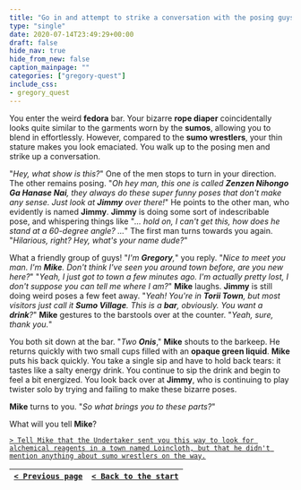 ```yaml
---
title: "Go in and attempt to strike a conversation with the posing guys in the hopes that they can tell me what's going on."
type: "single"
date: 2020-07-14T23:49:29+00:00
draft: false
hide_nav: true
hide_from_new: false
caption_mainpage: ""
categories: ["gregory-quest"]
include_css:
- gregory_quest
---
```


You enter the weird **fedora** bar. Your bizarre **rope diaper** coincidentally looks quite similar to the garments worn by the **sumos**, allowing you to blend in effortlessly. However, compared to the **sumo wrestlers**, your thin stature makes you look emaciated. You walk up to the posing men and strike up a conversation.

"*Hey, what show is this?*" One of the men stops to turn in your direction. The other remains posing. "*Oh hey man, this one is called **Zenzen Nihongo Ga Hanase Nai**, they always do these super funny poses that don't make any sense. Just look at **Jimmy** over there!*" He points to the other man, who evidently is named **Jimmy**. **Jimmy** is doing some sort of indescribable pose, and whispering things like "*... hold on, I can't get this, how does he stand at a 60-degree angle? ...*" The first man turns towards you again. "*Hilarious, right? Hey, what's your name dude?*"

What a friendly group of guys! "*I'm **Gregory**,*" you reply. "*Nice to meet you man. I'm **Mike**. Don't think I've seen you around town before, are you new here?*" "*Yeah, I just got to town a few minutes ago. I'm actually pretty lost, I don't suppose you can tell me where I am?*" **Mike** laughs. **Jimmy** is still doing weird poses a few feet away. "*Yeah! You're in **Torii Town**, but most visitors just call it **Sumo Village**. This is a **bar**, obviously. You want a **drink**?*" **Mike** gestures to the barstools over at the counter. "*Yeah, sure, thank you.*" 

You both sit down at the bar. "*Two **Onis***," **Mike** shouts to the barkeep. He returns quickly with two small cups filled with an **opaque green liquid**. **Mike** puts his back quickly. You take a single sip and have to hold back tears: it tastes like a salty energy drink. You continue to sip the drink and begin to feel a bit energized. You look back over at **Jimmy**, who is continuing to play twister solo by trying and failing to make these bizarre poses.

**Mike** turns to you. "*So what brings you to these parts?*"

What will you tell **Mike**?

[``> Tell Mike that the Undertaker sent you this way to look for alchemical reagents in a town named Loincloth, but that he didn't mention anything about sumo wrestlers on the way.``](../61)

|[``< Previous page``](../59)|[``< Back to the start``](../)|
|---|---|